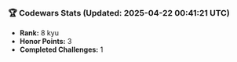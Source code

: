 ### 🏆 Codewars Stats (Updated: 2025-04-22 00:41:21 UTC)

- **Rank:** 8 kyu
- **Honor Points:** 3
- **Completed Challenges:** 1

